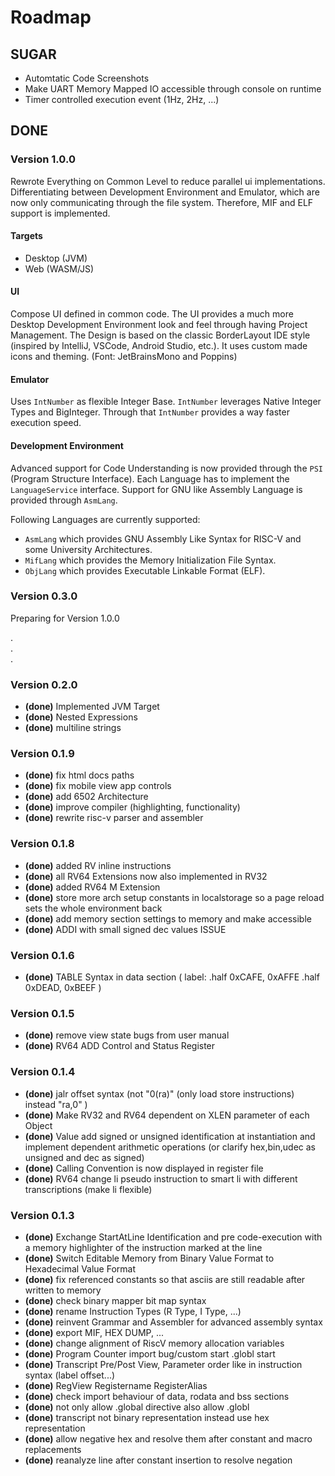 # Roadmap #

## SUGAR ##

- Automtatic Code Screenshots
- Make UART Memory Mapped IO accessible through console on runtime
- Timer controlled execution event (1Hz, 2Hz, ...)

## DONE ##


### Version 1.0.0 ###

Rewrote Everything on Common Level to reduce parallel ui implementations.
Differentiating between Development Environment and Emulator, which are now only communicating through the file system.
Therefore, MIF and ELF support is implemented.


#### Targets ####

- Desktop (JVM)
- Web (WASM/JS)

#### UI ####

Compose UI defined in common code.
The UI provides a much more Desktop Development Environment look and feel through having Project Management.
The Design is based on the classic BorderLayout IDE style (inspired by IntelliJ, VSCode, Android Studio, etc.).
It uses custom made icons and theming. (Font: JetBrainsMono and Poppins)

#### Emulator ####

Uses `IntNumber` as flexible Integer Base. 
`IntNumber` leverages Native Integer Types and BigInteger. 
Through that `IntNumber` provides a way faster execution speed.

#### Development Environment ####

Advanced support for Code Understanding is now provided through the `PSI` (Program Structure Interface).
Each Language has to implement the `LanguageService` interface.
Support for GNU like Assembly Language is provided through `AsmLang`.

Following Languages are currently supported:
- `AsmLang` which provides GNU Assembly Like Syntax for RISC-V and some University Architectures.
- `MifLang` which provides the Memory Initialization File Syntax.
- `ObjLang` which provides Executable Linkable Format (ELF).

### Version 0.3.0 ###

Preparing for Version 1.0.0

.\
.\
.

### Version 0.2.0 ###
- **(done)** Implemented JVM Target
- **(done)** Nested Expressions
- **(done)** multiline strings

### Version 0.1.9 ###
- **(done)** fix html docs paths
- **(done)** fix mobile view app controls
- **(done)** add 6502 Architecture
- **(done)** improve compiler (highlighting, functionality)
- **(done)** rewrite risc-v parser and assembler

### Version 0.1.8 ###
- **(done)** added RV inline instructions
- **(done)** all RV64 Extensions now also implemented in RV32
- **(done)** added RV64 M Extension
- **(done)** store more arch setup constants in localstorage so a page reload sets the whole environment back
- **(done)** add memory section settings to memory and make accessible
- **(done)** ADDI with small signed dec values ISSUE

### Version 0.1.6 ###
- **(done)** TABLE Syntax in data section (
  label:  .half 0xCAFE, 0xAFFE
  .half 0xDEAD, 0xBEEF
  )

### Version 0.1.5 ###

- **(done)** remove view state bugs from user manual
- **(done)** RV64 ADD Control and Status Register

### Version 0.1.4 ###

- **(done)** jalr offset syntax (not "0(ra)" (only load store instructions) instead "ra,0" )
- **(done)** Make RV32 and RV64 dependent on XLEN parameter of each Object
- **(done)** Value add signed or unsigned identification at instantiation and implement dependent arithmetic operations (or clarify hex,bin,udec as unsigned and dec as signed)
- **(done)** Calling Convention is now displayed in register file
- **(done)** RV64 change li pseudo instruction to smart li with different transcriptions (make li flexible)

### Version 0.1.3 ###

- **(done)** Exchange StartAtLine Identification and pre code-execution with a memory highlighter of the instruction marked at the line
- **(done)** Switch Editable Memory from Binary Value Format to Hexadecimal Value Format
- **(done)** fix referenced constants so that asciis are still readable after written to memory
- **(done)** check binary mapper bit map syntax
- **(done)** rename Instruction Types (R Type, I Type, ...)
- **(done)** reinvent Grammar and Assembler for advanced assembly syntax
- **(done)** export MIF, HEX DUMP, ...
- **(done)** change alignment of RiscV memory allocation variables
- **(done)** Program Counter import bug/custom start .globl start
- **(done)** Transcript Pre/Post View, Parameter order like in instruction syntax (label offset...)
- **(done)** RegView Registername RegisterAlias
- **(done)** check import behaviour of data, rodata and bss sections
- **(done)** not only allow .global directive also allow .globl
- **(done)** transcript not binary representation instead use hex representation
- **(done)** allow negative hex and resolve them after constant and macro replacements
- **(done)** reanalyze line after constant insertion to resolve negation
